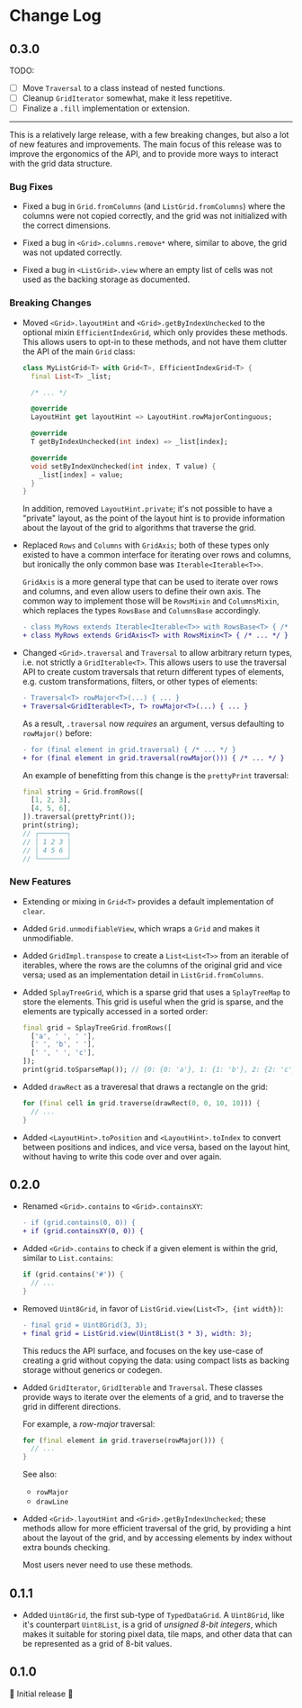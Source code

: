 # Change Log

## 0.3.0

TODO:

- [ ] Move `Traversal` to a class instead of nested functions.
- [ ] Cleanup `GridIterator` somewhat, make it less repetitive.
- [ ] Finalize a `.fill` implementation or extension.

---

This is a relatively large release, with a few breaking changes, but also a lot
of new features and improvements. The main focus of this release was to improve
the ergonomics of the API, and to provide more ways to interact with the grid
data structure.

### Bug Fixes

- Fixed a bug in `Grid.fromColumns` (and `ListGrid.fromColumns`) where the
  columns were not copied correctly, and the grid was not initialized with the
  correct dimensions.

- Fixed a bug in `<Grid>.columns.remove*` where, similar to above, the grid was
  not updated correctly.

- Fixed a bug in `<ListGrid>.view` where an empty list of cells was not used as
  the backing storage as documented.

### Breaking Changes

- Moved `<Grid>.layoutHint` and `<Grid>.getByIndexUnchecked` to the optional
  mixin `EfficientIndexGrid`, which only provides these methods. This allows
  users to opt-in to these methods, and not have them clutter the API of the
  main `Grid` class:

  ```dart
  class MyListGrid<T> with Grid<T>, EfficientIndexGrid<T> {
    final List<T> _list;

    /* ... */

    @override
    LayoutHint get layoutHint => LayoutHint.rowMajorContinguous;

    @override
    T getByIndexUnchecked(int index) => _list[index];

    @override
    void setByIndexUnchecked(int index, T value) {
      _list[index] = value;
    }
  }
  ```

  In addition, removed `LayoutHint.private`; it's not possible to have a
  "private" layout, as the point of the layout hint is to provide information
  about the layout of the grid to algorithms that traverse the grid.

- Replaced `Rows` and `Columns` with `GridAxis`; both of these types only
  existed to have a common interface for iterating over rows and columns, but
  ironically the only common base was `Iterable<Iterable<T>>`.

  `GridAxis` is a more general type that can be used to iterate over rows and
  columns, and even allow users to define their own axis. The common way to
  implement those will be `RowsMixin` and `ColumnsMixin`, which replaces the
  types `RowsBase` and `ColumnsBase` accordingly.

  ```diff
  - class MyRows extends Iterable<Iterable<T>> with RowsBase<T> { /* ... */ }
  + class MyRows extends GridAxis<T> with RowsMixin<T> { /* ... */ }
  ```

- Changed `<Grid>.traversal` and `Traversal` to allow arbitrary return types,
  i.e. not strictly a `GridIterable<T>`. This allows users to use the traversal
  API to create custom traversals that return different types of elements, e.g.
  custom transformations, filters, or other types of elements:

  ```diff
  - Traversal<T> rowMajor<T>(...) { ... }
  + Traversal<GridIterable<T>, T> rowMajor<T>(...) { ... }
  ```

  As a result, `.traversal` now _requires_ an argument, versus defaulting to
  `rowMajor()` before:

  ```diff
  - for (final element in grid.traversal) { /* ... */ }
  + for (final element in grid.traversal(rowMajor())) { /* ... */ }
  ```

  An example of benefitting from this change is the `prettyPrint` traversal:

  ```dart
  final string = Grid.fromRows([
    [1, 2, 3],
    [4, 5, 6],
  ]).traversal(prettyPrint());
  print(string);
  // ┌───────┐
  // │ 1 2 3 │
  // │ 4 5 6 │
  // └───────┘
  ```
  
### New Features

- Extending or mixing in `Grid<T>` provides a default implementation of `clear`.

- Added `Grid.unmodifiableView`, which wraps a `Grid` and makes it unmodifiable.

- Added `GridImpl.transpose` to create a `List<List<T>>` from an iterable of
  iterables, where the rows are the columns of the original grid and vice versa;
  used as an implementation detail in `ListGrid.fromColumns`.

- Added `SplayTreeGrid`, which is a sparse grid that uses a `SplayTreeMap` to
  store the elements. This grid is useful when the grid is sparse, and the
  elements are typically accessed in a sorted order:

  ```dart
  final grid = SplayTreeGrid.fromRows([
    ['a', ' ', ' '],
    [' ', 'b', ' '],
    [' ', ' ', 'c'],
  ]);
  print(grid.toSparseMap()); // {0: {0: 'a'}, 1: {1: 'b'}, 2: {2: 'c'}}
  ```

- Added `drawRect` as a traveresal that draws a rectangle on the grid:

  ```dart
  for (final cell in grid.traverse(drawRect(0, 0, 10, 10))) {
    // ...
  }
  ```

- Added `<LayoutHint>.toPosition` and `<LayoutHint>.toIndex` to convert between
  positions and indices, and vice versa, based on the layout hint, without
  having to write this code over and over again.

## 0.2.0

- Renamed `<Grid>.contains` to `<Grid>.containsXY`:

  ```diff
  - if (grid.contains(0, 0)) {
  + if (grid.containsXY(0, 0)) {
  ```

- Added `<Grid>.contains` to check if a given element is within the grid,
  similar to `List.contains`:

  ```dart
  if (grid.contains('#')) {
    // ...
  }
  ```

- Removed `Uint8Grid`, in favor of `ListGrid.view(List<T>, {int width})`:

  ```diff
  - final grid = Uint8Grid(3, 3);
  + final grid = ListGrid.view(Uint8List(3 * 3), width: 3);
  ```

  This reducs the API surface, and focuses on the key use-case of creating a
  grid without copying the data: using compact lists as backing storage without
  generics or codegen.

- Added `GridIterator`, `GridIterable` and `Traversal`. These classes provide
  ways to iterate over the elements of a grid, and to traverse the grid in
  different directions.

  For example, a _row-major_ traversal:

  ```dart
  for (final element in grid.traverse(rowMajor())) {
    // ...
  }
  ```

  See also:

  - `rowMajor`
  - `drawLine`

- Added `<Grid>.layoutHint` and `<Grid>.getByIndexUnchecked`; these methods
  allow for more efficient traversal of the grid, by providing a hint about the
  layout of the grid, and by accessing elements by index without extra bounds
  checking.
  
  Most users never need to use these methods.

## 0.1.1

- Added `Uint8Grid`, the first sub-type of `TypedDataGrid`. A `Uint8Grid`, like
  it's counterpart `Uint8List`, is a grid of _unsigned 8-bit integers_, which
  makes it suitable for storing pixel data, tile maps, and other data that can
  be represented as a grid of 8-bit values.

## 0.1.0

🎉 Initial release 🎉
